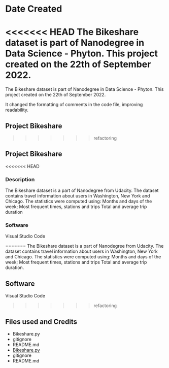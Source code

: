 # Date Created

<<<<<<< HEAD
The Bikeshare dataset is part of Nanodegree in Data Science - Phyton.
This project created on the 22th of September 2022.
=======
The Bikeshare dataset is part of Nanodegree in Data Science - Phyton. This project created on the 22th of September 2022.

It changed the formatting of comments in the code file, improving readability.

## Project Bikeshare
>>>>>>> refactoring

## Project Bikeshare

<<<<<<< HEAD
### Description

The Bikeshare dataset is a part of Nanodegree from Udacity. The dataset contains travel information about users in Washington, New York and Chicago. The statistics were computed using:
Months and days of the week;
Most frequent times, stations and trips
Total and average trip duration

### Software

Visual Studio Code

=======
The Bikeshare dataset is a part of Nanodegree from Udacity. The dataset contains travel information about users in Washington, New York and Chicago. The statistics were computed using: Months and days of the week; Most frequent times, stations and trips Total and average trip duration.

## Software

Visual Studio Code

>>>>>>> refactoring
## Files used and Credits

- Bikeshare.py
- gitignore
- README.md
- [Bikeshare.py](Bikeshare.py)
- gitignore
- README.md
